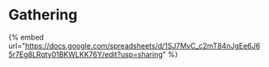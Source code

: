 # Gathering

{% embed url="https://docs.google.com/spreadsheets/d/1SJ7MvC_c2mT84nJgEe6J65r7Eg8LRqty01BKWLKK76Y/edit?usp=sharing" %}
